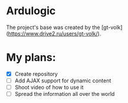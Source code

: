# Ardulogic

The project's base was created by the [gt-volk] (https://www.drive2.ru/users/gt-volk/).

# My plans:
- [x] Create repository
- [ ] Add AJAX support for dynamic content
- [ ] Shoot video of how to use it
- [ ] Spread the information all over the world

